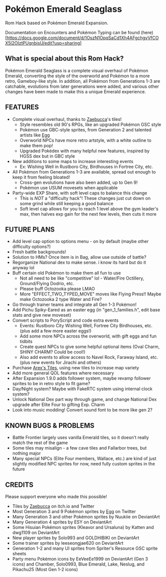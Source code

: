 # Pokémon Emerald Seaglass

Rom Hack based on Pokémon Emerald Expansion.

Documentation on Encounters and Pokémon Typing can be found (here)[https://docs.google.com/document/d/1OszN1OpqSaCd1Xh4AFgchgvVfCOX5l2OIztPUgnbisU/edit?usp=sharing]

## What is special about this Rom Hack?

Pokémon Emerald Seaglass is a complete visual overhaul of Pokémon Emerald, converting the style of the overworld and Pokémon to a more retro, Gameboy-like style. In addition, all Pokémon from Generations 1-3 are catchable, evolutions from later generations were added, and various other changes have been made to make this a unique Emerald experience.

## FEATURES

- Complete visual overhaul, thanks to [Zaebucca](https://zaebucca.itch.io/)'s tiles!
    - Style resembles old 90's RPGs, like an upgraded Pokémon GSC style
    - Pokémon use GBC-style sprites, from Generation 2 and talented artists like [Egg](https://x.com/Egg3ggEgg)
    - Overworld NPCs have more retro artstyle, with a white outline to make them pop!
    - Upgraded Pokédex with many helpful new features, inspired by HGSS dex but in GBC style
- New additions to some maps to increase interesting events
    - Ex: Wishing Well in Rustboro City, Birdhouses in Fortree City, etc.
- All Pokémon from Generations 1-3 are available, spread out enough to keep it from feeling bloated!
    - Cross-gen evolutions have also been added, up to Gen 9!
    - Pokémon use USUM movesets when applicable
- Party-wide EXP Share, with soft level caps to balance this change
    - This is *NOT* a "difficulty hack"! These changes just cut down on some grind while still keeping a good balance
    - Soft level cap allows for you to reach 1 level above the gym leader's max, then halves exp gain for the next few levels, then cuts it more

## FUTURE PLANS

- Add level cap option to options menu - on by default (maybe other difficulty options?)
- Fresh battle backgrounds!
- Solution to HMs? Once item is in Bag, allow use outside of battle?
- Regorganize National dex to make sense. i know its hard but do it anyway lol
- Buff certain old Pokémon to make them all fun to use
    - Not all need to be like "competitive" lol - Water/Fire Octillery, Ground/Flying Dodrio, etc.
    - Please buff Octozooka please LMAO
    - More "EFFECT_TWO_TYPED_MOVE" moves like Flying Press!! Maybe make Octozooka 2 type Water and Fire?
- Go through trainer teams and integrate all Gen 1-3 Pokémon!
- Add Pichu Spiky-Eared as an easter egg (in "gen_1_families.h", edit base stats and give new moveset)
- Convert scripts to PoryScript and code extra events
    - Events: Rustboro City Wishing Well, Fortree City Birdhouses, etc. (plus add a few more easter eggs!)
    - Add some more NPCs across the overworld, with gift eggs and fun tidbits
    - Create quest NPCs to give some helpful optional items (Oval Charm, SHINY CHARM? Could be cool!)
    - Also add events to allow access to Navel Rock, Faraway Island, etc. (plus new events for Jirachi and others)
- Purchase [Arex's Tiles](https://arex-v.itch.io/fantasy), using new tiles to increase map variety
- Add more general QOL features where necessary
- After Expansion 1.9.0 adds follower system, maybe revamp follower sprites to be in retro style to fit game?
- Day/Night system? Maybe with FakeRTC system using internal clock system?
- Unlock National Dex part way through game, and change National Dex upgrade after Elite Four to gifting Exp. Charm
- Look into music modding! Convert sound font to be more like gen 2?

## KNOWN BUGS & PROBLEMS

- Battle Frontier largely uses vanilla Emerald tiles, so it doesn't really match the rest of the game
- Some tiles may misalign - a few cave tiles and Fallarbor trees, but nothing major
- Many special NPCs (Elite Four members, Wallace, etc.) are kind of just slightly modified NPC sprites for now, need fully custom sprites in the future

## CREDITS

Please support everyone who made this possible!
- Tiles by [Zaebucca](https://zaebucca.itch.io/) on itch.io and Twitter
- Most Generation 3 and 9 Pokémon sprites by [Egg](https://x.com/Egg3ggEgg) on Twitter
- Many Generation 3 and other Pokémon sprites by Nuukiie on DeviantArt
- Many Generation 4 sprites by ESY on DeviantArt
- Some Hisuian Pokémon sprites (Kleavor and Ursaluna) by Katten and dwg1109 on DeviantArt
- New player sprites by Solo993 and GOLDHIBIKI on DeviantArt
- Some trainer sprites by leeseongjae620 on DeviantArt
- Generation 1-2 and many UI sprites from Spriter's Resource GSC sprite sheets
- Party menu Pokémon icons by EeVeeEe1999 on DeviantArt (Gen 3 icons) and Chamber, Solo0993, Blue Emerald, Lake, Neslug, and Pikachu25 (Most Gen 1-2 icons)